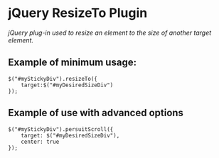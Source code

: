 # jQuery ResizeTo Plugin
*jQuery plug-in used to resize an element to the size of another target element.*

Example of minimum usage:
-------------------------

	$("#myStickyDiv").resizeTo({
	    target:$("#myDesiredSizeDiv")
	});

Example of use with advanced options
------------------------------------

	$("#myStickyDiv").persuitScroll({
	    target: $("#myDesiredSizeDiv"),
	    center: true
	});
